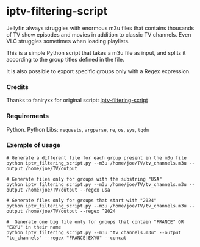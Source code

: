 # iptv-filtering-script

Jellyfin always struggles with enormous m3u files that contains thousands of TV show episodes and movies in addition to classic TV channels. Even VLC struggles sometimes when loading playlists.

This is a simple Python script that takes a m3u file as input, and splits it according to the group titles defined in the file.

It is also possible to export specific groups only with a Regex expression.

### Credits
Thanks to faniryxx for original script: [iptv-filtering-script](https://github.com/faniryxx/iptv-filtering-script)

### Requirements
Python.
Python Libs: `requests`, `argparse`, `re`, `os`, `sys`, `tqdm`

### Exemple of usage

    # Generate a different file for each group present in the m3u file
    python iptv_filtering_script.py --m3u /home/joe/TV/tv_channels.m3u --output /home/joe/TV/output

    # Generate files only for groups with the substring "USA"
    python iptv_filtering_script.py --m3u /home/joe/TV/tv_channels.m3u --output /home/joe/TV/output --regex usa

    # Generate files only for groups that start with "2024"
    python iptv_filtering_script.py --m3u /home/joe/TV/tv_channels.m3u --output /home/joe/TV/output --regex ^2024

    #  Generate one big file only for groups that contain "FRANCE" OR "EXYU" in their name
    python iptv_filtering_script.py --m3u "tv_channels.m3u" --output "tc_channels" --regex "FRANCE|EXYU" --concat

